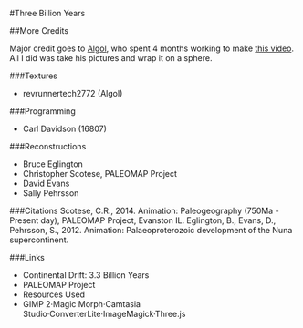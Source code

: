 #Three Billion Years

##More Credits

Major credit goes to [Algol](https://plus.google.com/u/0/109345436177828570719), who spent 4 months working to make [this video](http://www.youtube.com/watch?v=UwWWuttntio). All I did was take his pictures and wrap it on a sphere. 

###Textures
 * revrunnertech2772 (Algol)
 
###Programming
 * Carl Davidson (16807)
 
###Reconstructions
 * Bruce Eglington
 * Christopher Scotese, PALEOMAP Project
 * David Evans
 * Sally Pehrsson
 
###Citations
Scotese, C.R., 2014. Animation: Paleogeography (750Ma - Present day), PALEOMAP Project, Evanston IL.
Eglington, B., Evans, D., Pehrsson, S., 2012. Animation: Palaeoproterozoic development of the Nuna supercontinent.

###Links
 * Continental Drift: 3.3 Billion Years
 * PALEOMAP Project
 * Resources Used
 * GIMP 2·Magic Morph·Camtasia Studio·ConverterLite·ImageMagick·Three.js
